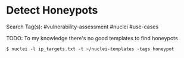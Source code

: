 # Detect Honeypots

Search Tag(s): #vulnerability-assessment #nuclei #use-cases

TODO: To my knowledge there's no good templates to find honeypots

`$ nuclei -l ip_targets.txt -t ~/nuclei-templates -tags honeypot`